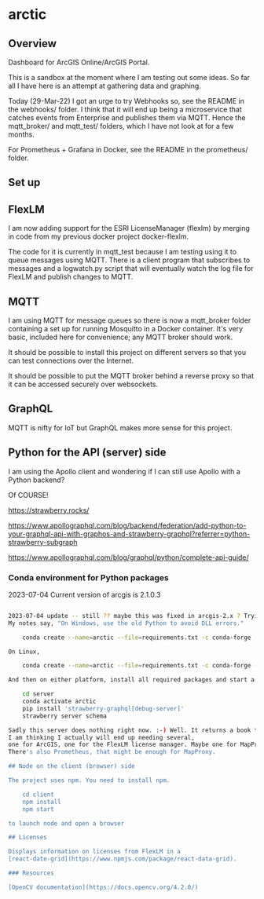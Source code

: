 # arctic

## Overview
Dashboard for ArcGIS Online/ArcGIS Portal.

This is a sandbox at the moment where I am testing out some ideas.
So far all I have here is an attempt at gathering data and graphing.

Today (29-Mar-22) I got an urge to try Webhooks so, see the README in the webhooks/ folder.
I think that it will end up being a microservice that catches events from
Enterprise and publishes them via MQTT.
Hence the mqtt_broker/ and mqtt_test/ folders, which I have not look at for a few months.

For Prometheus + Grafana in Docker, 
see the README in the prometheus/ folder.

## Set up


## FlexLM

I am now adding support for the ESRI LicenseManager (flexlm)
by merging in code from my previous docker project docker-flexlm.

The code for it is currently in mqtt_test because I am testing
using it to queue messages using MQTT. There is a client program
that subscribes to messages and a logwatch.py script that will
eventually watch the log file for FlexLM and publish changes to MQTT.

## MQTT

I am using MQTT for message queues so there is now a mqtt_broker
folder containing a set up for running Mosquitto in a Docker container.
It's very basic, included here for convenience; any MQTT broker should work.

It should be possible to install this project on different servers
so that you can test connections over the Internet.

It should be possible to put the MQTT broker behind a reverse proxy
so that it can be accessed securely over websockets.

## GraphQL

MQTT is nifty for IoT but GraphQL makes more sense for this project.

## Python for the API (server) side

I am using the Apollo client and wondering if
I can still use Apollo with a Python backend?

Of COURSE!

https://strawberry.rocks/

https://www.apollographql.com/blog/backend/federation/add-python-to-your-graphql-api-with-graphos-and-strawberry-graphql?referrer=python-strawberry-subgraph

https://www.apollographql.com/blog/graphql/python/complete-api-guide/

### Conda environment for Python packages

2023-07-04 Current version of arcgis is 2.1.0.3

```bash

2023-07-04 update -- still ?? maybe this was fixed in arcgis-2.x ? Trying it.
My notes say, "On Windows, use the old Python to avoid DLL errors."

    conda create --name=arctic --file=requirements.txt -c conda-forge -c esri python=3.7.9

On Linux, 

    conda create --name=arctic --file=requirements.txt -c conda-forge -c esri

And then on either platform, install all required packages and start a GraphQL server.

    cd server
    conda activate arctic
    pip install 'strawberry-graphql[debug-server]'
    strawberry server schema

Sadly this server does nothing right now. :-) Well. It returns a book title.
I am thinking I actually will end up needing several,
one for ArcGIS, one for the FlexLM license manager. Maybe one for MapProxy.
There's also Prometheus, that might be enough for MapProxy.

## Node on the client (browser) side

The project uses npm. You need to install npm.

    cd client
    npm install
    npm start

to launch node and open a browser

## Licenses

Displays information on licenses from FlexLM in a 
[react-date-grid](https://www.npmjs.com/package/react-data-grid).

### Resources

[OpenCV documentation](https://docs.opencv.org/4.2.0/)


